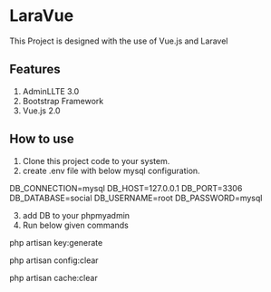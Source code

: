 
# LaraVue

This Project is designed with the use of Vue.js and Laravel

## Features
1. AdminLLTE 3.0
2. Bootstrap Framework
3. Vue.js 2.0

## How to use
1. Clone this project code to your system.
2. create .env file with below mysql configuration.

DB_CONNECTION=mysql
DB_HOST=127.0.0.1
DB_PORT=3306
DB_DATABASE=social
DB_USERNAME=root
DB_PASSWORD=mysql

3. add DB to your phpmyadmin
4. Run below given commands

php artisan key:generate

php artisan config:clear

php artisan cache:clear
